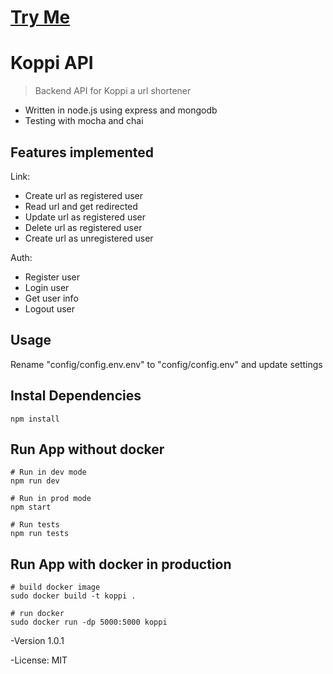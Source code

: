 # [Try Me](https://koppi.link)

# Koppi API

> Backend API for Koppi a url shortener

- Written in node.js using express and mongodb
- Testing with mocha and chai

## Features implemented

Link:

- Create url as registered user
- Read url and get redirected
- Update url as registered user
- Delete url as registered user
- Create url as unregistered user

Auth:

- Register user
- Login user
- Get user info
- Logout user

## Usage

Rename "config/config.env.env" to "config/config.env" and update settings

## Instal Dependencies

```
npm install
```

## Run App without docker

```
# Run in dev mode
npm run dev

# Run in prod mode
npm start

# Run tests
npm run tests
```

## Run App with docker in production

```
# build docker image
sudo docker build -t koppi .

# run docker
sudo docker run -dp 5000:5000 koppi
```



-Version 1.0.1

-License: MIT
